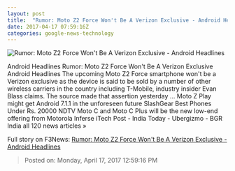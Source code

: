 ```yaml
---
layout: post
title:  "Rumor: Moto Z2 Force Won't Be A Verizon Exclusive - Android Headlines"
date: 2017-04-17 07:59:16Z
categories: google-news-technology
---
```


![Rumor: Moto Z2 Force Won't Be A Verizon Exclusive - Android Headlines](https://www.androidheadlines.com/wp-content/uploads/2017/03/Moto-G5-Plus-Review-AM-AH-27.jpg)

Android Headlines Rumor: Moto Z2 Force Won't Be A Verizon Exclusive Android Headlines The upcoming Moto Z2 Force smartphone won't be a Verizon exclusive as the device is said to be sold by a number of other wireless carriers in the country including T-Mobile, industry insider Evan Blass claims. The source made that assertion yesterday ... Moto Z Play might get Android 7.1.1 in the unforeseen future SlashGear Best Phones Under Rs. 20000 NDTV Moto C and Moto C Plus will be the new low-end offering from Motorola Inferse iTech Post - India Today - Ubergizmo - BGR India all 120 news articles »


Full story on F3News: [Rumor: Moto Z2 Force Won't Be A Verizon Exclusive - Android Headlines](http://www.f3nws.com/n/yMmtHG)

> Posted on: Monday, April 17, 2017 12:59:16 PM
